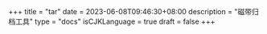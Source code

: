 +++
title = "tar"
date = 2023-06-08T09:46:30+08:00
description = "磁带归档工具"
type = "docs"
isCJKLanguage = true
draft = false
+++